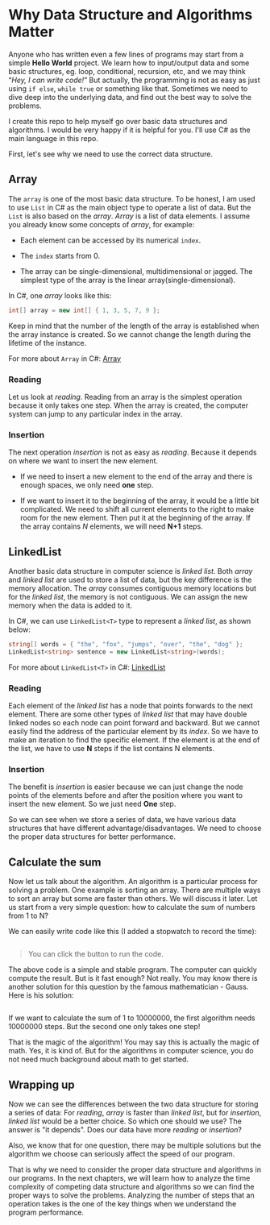 # Why Data Structure and Algorithms Matter

Anyone who has written even a few lines of programs may start from a simple **Hello World** project. We learn how to input/output data and some basic structures, eg. loop, conditional, recursion, etc, and we may think “*Hey, I can write code!*” But actually, the programming is not as easy as just using `if else`, `while true` or something like that. Sometimes we need to dive deep into the underlying data, and find out the best way to solve the problems.

I create this repo to help myself go over basic data structures and algorithms. I would be very happy if it is helpful for you. I'll use C# as the main language in this repo.

First, let's see why we need to use the correct data structure.

## Array

The `array` is one of the most basic data structure. To be honest, I am used to use `List` in C# as the main object type to operate a list of data. But the `List` is also based on the *array*. *Array* is a list of data elements. I assume you already know some concepts of *array*, for example:

* Each element can be accessed by its numerical `index`.

* The `index` starts from 0.

* The array can be single-dimensional, multidimensional or jagged. The simplest type of the array is the linear array(single-dimensional).

In C#, one *array* looks like this:

```csharp
int[] array = new int[] { 1, 3, 5, 7, 9 };
```

Keep in mind that the number of the length of the array is established when the array instance is created. So we cannot change the length during the lifetime of the instance.

For more about `Array` in C#: [Array](https://docs.microsoft.com/en-us/dotnet/api/system.array?view=netcore-3.1)

### Reading

Let us look at *reading*. Reading from an array is the simplest operation because it only takes one step. When the array is created, the computer system can jump to any particular index in the array.

### Insertion

The next operation *insertion* is not as easy as *reading*. Because it depends on where we want to insert the new element.

* If we need to insert a new element to the end of the array and there is enough spaces, we only need **one** step.

* If we want to insert it to the beginning of the array, it would be a little bit complicated. We need to shift all current elements to the right to make room for the new element. Then put it at the beginning of the array. If the array contains *N* elements, we will need **N+1** steps.

## LinkedList

Another basic data structure in computer science is *linked list*. Both *array* and *linked list* are used to store a list of data, but the key difference is the memory allocation. The *array* consumes contiguous memory locations but for the *linked list*, the memory is not contiguous. We can assign the new memory when the data is added to it.

In C#, we can use `LinkedList<T>` type to represent a *linked list*, as shown below:

```csharp
string[] words = { "the", "fox", "jumps", "over", "the", "dog" };
LinkedList<string> sentence = new LinkedList<string>(words);
```

For more about `LinkedList<T>` in C#: [LinkedList](https://docs.microsoft.com/en-us/dotnet/api/system.collections.generic.linkedlist-1?view=netcore-3.1)

### Reading

Each element of the *linked list* has a node that points forwards to the next element. There are some other types of *linked list* that may have double linked nodes so each node can point forward and backward. But we cannot easily find the address of the particular element by its *index*. So we have to make an iteration to find the specific element. If the element is at the end of the list, we have to use **N** steps if the list contains N elements.

### Insertion

The benefit is *insertion* is easier because we can just change the node points of the elements before and after the position where you want to insert the new element. So we just need **One** step.

So we can see when we store a series of data, we have various data structures that have different advantage/disadvantages. We need to choose the proper data structures for better performance.

## Calculate the sum

Now let us talk about the algorithm. An algorithm is a particular process for solving a problem. One example is  sorting an array. There are multiple ways to sort an array but some are faster than others. We will discuss it later. Let us start from a very simple question: how to calculate the sum of numbers from 1 to N?

We can easily write code like this (I added a stopwatch to record the time):

``` cs --region calculate-sum-naive --source-file ../../src/FunCoding.LearnCSharpAlgorithms/Warmup/CalculateSum.cs --project ../../src/FunCoding.LearnCSharpAlgorithms/FunCoding.LearnCSharpAlgorithms.csproj
```

> You can click the button to run the code.

The above code is a simple and stable program. The computer can quickly compute the result. But is it fast enough? Not really. You may know there is another solution for this question by the famous mathematician - Gauss. Here is his solution:

``` cs --region calculate-sum-by-gauss --source-file ../../src/FunCoding.LearnCSharpAlgorithms/Warmup/CalculateSum.cs --project ../../src/FunCoding.LearnCSharpAlgorithms/FunCoding.LearnCSharpAlgorithms.csproj
```

If we want to calculate the sum of 1 to 10000000, the first algorithm needs 10000000 steps. But the second one only takes one step!

That is the magic of the algorithm! You may say this is actually the magic of math. Yes, it is kind of. But for the algorithms in computer science, you do not need much background about math to get started. 

## Wrapping up

Now we can see the differences between the two data structure for storing a series of data: For *reading*, *array* is faster than *linked list*, but for *insertion*, *linked list* would be a better choice. So which one should we use? The answer is "it depends". Does our data have more *reading* or *insertion*?

Also, we know that for one question, there may be multiple solutions but the algorithm we choose can seriously affect the speed of our program.

That is why we need to consider the proper data structure and algorithms in our programs. In the next chapters, we will learn how to analyze the time complexity of competing data structure and algorithms so we can find the proper ways to solve the problems. Analyzing the number of steps that an operation takes is the one of the key things when we understand the program performance.
